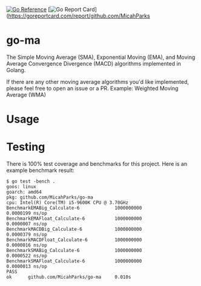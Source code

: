 [![Go Reference](https://pkg.go.dev/badge/github.com/MicahParks/go-ma.svg)](https://pkg.go.dev/github.com/MicahParks/go-ma) [![Go Report Card](https://goreportcard.com/badge/github.com/MicahParks/go-ma)](https://goreportcard.com/report/github.com/MicahParks
# go-ma
The Simple Moving Average (SMA), Exponential Moving (EMA), and Moving Average Convergence Divergence (MACD) algorithms
implemented in Golang.

If there are any other moving average algorithms you'd like implemented, please feel free to open an issue or a PR.
Example: Weighted Moving Average (WMA)

# Usage

# Testing
There is 100% test coverage and benchmarks for this project. Here is an example benchmark result:
```
$ go test -bench .
goos: linux
goarch: amd64
pkg: github.com/MicahParks/go-ma
cpu: Intel(R) Core(TM) i5-9600K CPU @ 3.70GHz
BenchmarkEMABig_Calculate-6             1000000000               0.0000199 ns/op
BenchmarkEMAFloat_Calculate-6           1000000000               0.0000007 ns/op
BenchmarkMACDBig_Calculate-6            1000000000               0.0000379 ns/op
BenchmarkMACDFloat_Calculate-6          1000000000               0.0000016 ns/op
BenchmarkSMABig_Calculate-6             1000000000               0.0000522 ns/op
BenchmarkSMAFloat_Calculate-6           1000000000               0.0000013 ns/op
PASS
ok      github.com/MicahParks/go-ma     0.010s
```
